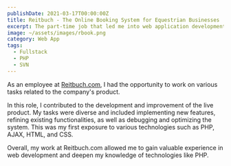 ```yaml
---
publishDate: 2021-03-17T00:00:00Z
title: Reitbuch - The Online Booking System for Equestrian Businesses
excerpt: The part-time job that led me into web application development.
image: ~/assets/images/rbook.png
category: Web App
tags:
  - Fullstack
  - PHP
  - SVN
---
```


As an employee at <a href="https://reitbuch.com/">Reitbuch.com</a>, I had the opportunity to work on various tasks related to the company's product.

In this role, I contributed to the development and improvement of the live product. My tasks were diverse and included implementing new features, refining existing functionalities, as well as debugging and optimizing the system. This was my first exposure to various technologies such as PHP, AJAX, HTML, and CSS.

Overall, my work at Reitbuch.com allowed me to gain valuable experience in web development and deepen my knowledge of technologies like PHP.

